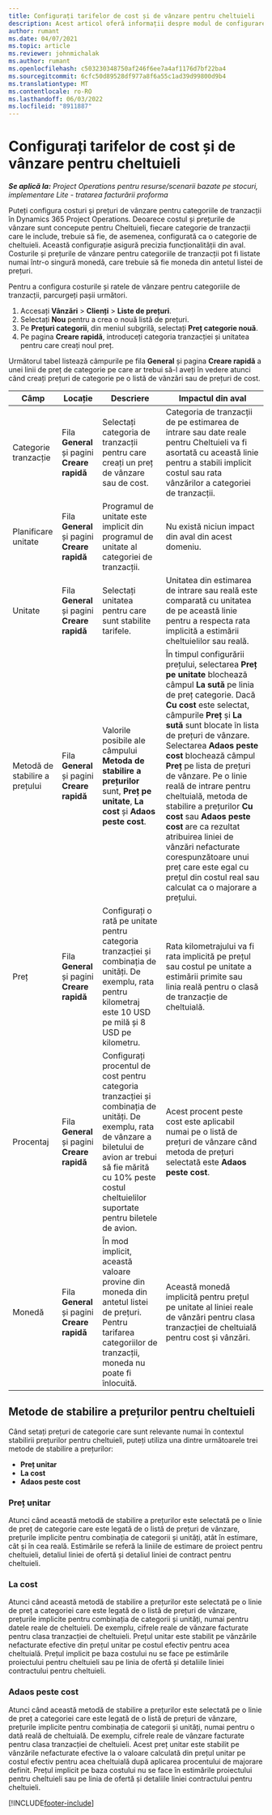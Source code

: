 ```yaml
---
title: Configurați tarifelor de cost și de vânzare pentru cheltuieli
description: Acest articol oferă informații despre modul de configurare al costului și a ratelor de vânzăare pentru categorii de tranzacție și de cheltuieli.
author: rumant
ms.date: 04/07/2021
ms.topic: article
ms.reviewer: johnmichalak
ms.author: rumant
ms.openlocfilehash: c503230348750af246f6ee7a4af1176d7bf22ba4
ms.sourcegitcommit: 6cfc50d89528df977a8f6a55c1ad39d99800d9b4
ms.translationtype: MT
ms.contentlocale: ro-RO
ms.lasthandoff: 06/03/2022
ms.locfileid: "8911887"
---
```

# <a name="set-up-cost-and-sales-rates-for-expenses"></a>Configurați tarifelor de cost și de vânzare pentru cheltuieli

_**Se aplică la:** Project Operations pentru resurse/scenarii bazate pe stocuri, implementare Lite - tratarea facturării proforma_

Puteți configura costuri și prețuri de vânzare pentru categoriile de tranzacții în Dynamics 365 Project Operations. Deoarece costul și prețurile de vânzare sunt concepute pentru Cheltuieli, fiecare categorie de tranzacții care le include, trebuie să fie, de asemenea, configurată ca o categorie de cheltuieli. Această configurație asigură precizia funcționalității din aval. Costurile și prețurile de vânzare pentru categoriile de tranzacții pot fi listate numai într-o singură monedă, care trebuie să fie moneda din antetul listei de prețuri.

Pentru a configura costurile și ratele de vânzare pentru categoriile de tranzacții, parcurgeți pașii următori. 

1. Accesați **Vânzări** > **Clienți** > **Liste de prețuri**.
2. Selectați **Nou** pentru a crea o nouă listă de prețuri. 
3. Pe **Prețuri categorii**, din meniul subgrilă, selectați **Preț categorie nouă**. 
4. Pe pagina **Creare rapidă**, introduceți categoria tranzacției și unitatea pentru care creați noul preț.

Următorul tabel listează câmpurile pe fila **General** și pagina **Creare rapidă** a unei linii de preț de categorie pe care ar trebui să-l aveți în vedere atunci când creați prețuri de categorie pe o listă de vânzări sau de prețuri de cost.

| Câmp | Locație | Descriere | Impactul din aval |
| --- | --- | --- | --- |
| Categorie tranzacție | Fila **General** și pagini **Creare rapidă** | Selectați categoria de tranzacții pentru care creați un preț de vânzare sau de cost. | Categoria de tranzacții de pe estimarea de intrare sau date reale pentru Cheltuieli va fi asortată cu această linie pentru a stabili implicit costul sau rata vânzărilor a categoriei de tranzacții. |
| Planificare unitate | Fila **General** și pagini **Creare rapidă** | Programul de unitate este implicit din programul de unitate al categoriei de tranzacții. | Nu există niciun impact din aval din acest domeniu. |
| Unitate | Fila **General** și pagini **Creare rapidă** | Selectați unitatea pentru care sunt stabilite tarifele. | Unitatea din estimarea de intrare sau reală este comparată cu unitatea de pe această linie pentru a respecta rata implicită a estimării cheltuielilor sau reală. |
| Metodă de stabilire a prețului | Fila **General** și pagini **Creare rapidă** | Valorile posibile ale câmpului **Metoda de stabilire a prețurilor** sunt, **Preț pe unitate**, **La cost** și **Adaos peste cost**. | În timpul configurării prețului, selectarea **Preț pe unitate** blochează câmpul **La sută** pe linia de preț categorie. Dacă **Cu cost** este selectat, câmpurile **Preț** și **La sută** sunt blocate în lista de prețuri de vânzare. Selectarea **Adaos peste cost** blochează câmpul **Preț** pe lista de prețuri de vânzare. Pe o linie reală de intrare pentru cheltuială, metoda de stabilire a prețurilor **Cu cost** sau **Adaos peste cost** are ca rezultat atribuirea liniei de vânzări nefacturate corespunzătoare unui preț care este egal cu prețul din costul real sau calculat ca o majorare a prețului. |
| Preț | Fila **General** și pagini **Creare rapidă** | Configurați o rată pe unitate pentru categoria tranzacției și combinația de unități. De exemplu, rata pentru kilometraj este 10 USD pe milă și 8 USD pe kilometru. | Rata kilometrajului va fi rata implicită pe prețul sau costul pe unitate a estimării primite sau linia reală pentru o clasă de tranzacție de cheltuială.|
| Procentaj | Fila **General** și pagini **Creare rapidă** | Configurați procentul de cost pentru categoria tranzacției și combinația de unități. De exemplu, rata de vânzare a biletului de avion ar trebui să fie mărită cu 10% peste costul cheltuielilor suportate pentru biletele de avion. | Acest procent peste cost este aplicabil numai pe o listă de prețuri de vânzare când metoda de prețuri selectată este **Adaos peste cost**. |
| Monedă | Fila **General** și pagini **Creare rapidă** | În mod implicit, această valoare provine din moneda din antetul listei de prețuri. Pentru tarifarea categoriilor de tranzacții, moneda nu poate fi înlocuită. | Această monedă implicită pentru prețul pe unitate al liniei reale de vânzări pentru clasa tranzacției de cheltuială pentru cost și vânzări. |

## <a name="pricing-methods-for-expenses"></a>Metode de stabilire a prețurilor pentru cheltuieli

Când setați prețuri de categorie care sunt relevante numai în contextul stabilirii prețurilor pentru cheltuieli, puteți utiliza una dintre următoarele trei metode de stabilire a prețurilor:

- **Preț unitar**
- **La cost**
- **Adaos peste cost**

### <a name="price-per-unit"></a>Preț unitar
Atunci când această metodă de stabilire a prețurilor este selectată pe o linie de preț de categorie care este legată de o listă de prețuri de vânzare, prețurile implicite pentru combinația de categorii și unități, atât în estimare, cât și în cea reală. Estimările se referă la liniile de estimare de proiect pentru cheltuieli, detaliul liniei de ofertă și detaliul liniei de contract pentru cheltuieli.

### <a name="at-cost"></a>La cost
Atunci când această metodă de stabilire a prețurilor este selectată pe o linie de preț a categoriei care este legată de o listă de prețuri de vânzare, prețurile implicite pentru combinația de categorii și unități, numai pentru datele reale de cheltuieli. De exemplu, cifrele reale de vânzare facturate pentru clasa tranzacției de cheltuieli. Prețul unitar este stabilit pe vânzările nefacturate efective din prețul unitar pe costul efectiv pentru acea cheltuială. Prețul implicit pe baza costului nu se face pe estimările proiectului pentru cheltuieli sau pe linia de ofertă și detaliile liniei contractului pentru cheltuieli.

### <a name="markup-over-cost"></a>Adaos peste cost
Atunci când această metodă de stabilire a prețurilor este selectată pe o linie de preț a categoriei care este legată de o listă de prețuri de vânzare, prețurile implicite pentru combinația de categorii și unități, numai pentru o dată reală de cheltuială. De exemplu, cifrele reale de vânzare facturate pentru clasa tranzacției de cheltuieli. Acest preț unitar este stabilit pe vânzările nefacturate efective la o valoare calculată din prețul unitar pe costul efectiv pentru acea cheltuială după aplicarea procentului de majorare definit. Prețul implicit pe baza costului nu se face în estimările proiectului pentru cheltuieli sau pe linia de ofertă și detaliile liniei contractului pentru cheltuieli.


[!INCLUDE[footer-include](../includes/footer-banner.md)]
